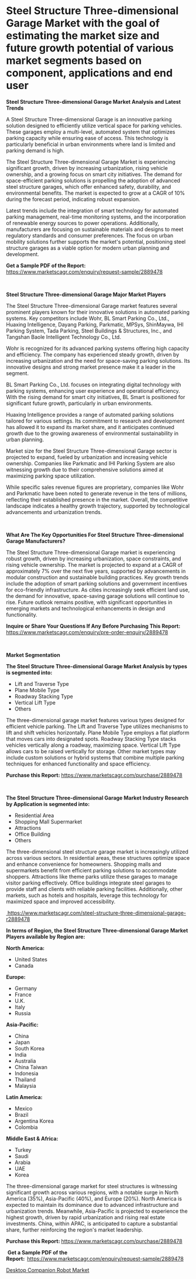 <p><h1>Steel Structure Three-dimensional Garage Market with the goal of estimating the market size and future growth potential of various market segments based on component, applications and end user</h1></p><p><strong>Steel Structure Three-dimensional Garage Market Analysis and Latest Trends</strong></p>
<p><p>A Steel Structure Three-dimensional Garage is an innovative parking solution designed to efficiently utilize vertical space for parking vehicles. These garages employ a multi-level, automated system that optimizes parking capacity while ensuring ease of access. This technology is particularly beneficial in urban environments where land is limited and parking demand is high.</p><p>The Steel Structure Three-dimensional Garage Market is experiencing significant growth, driven by increasing urbanization, rising vehicle ownership, and a growing focus on smart city initiatives. The demand for space-efficient parking solutions is propelling the adoption of advanced steel structure garages, which offer enhanced safety, durability, and environmental benefits. The market is expected to grow at a CAGR of 10% during the forecast period, indicating robust expansion. </p><p>Latest trends include the integration of smart technology for automated parking management, real-time monitoring systems, and the incorporation of renewable energy sources to power operations. Additionally, manufacturers are focusing on sustainable materials and designs to meet regulatory standards and consumer preferences. The focus on urban mobility solutions further supports the market's potential, positioning steel structure garages as a viable option for modern urban planning and development.</p></p>
<p><strong>Get a Sample PDF of the Report:&nbsp;</strong> <a href="https://www.marketscagr.com/enquiry/request-sample/2889478?utm_campaign=2796&utm_medium=2&utm_source=Github&utm_content=ia&utm_term=14032025&utm_id=steel-structure-three-dimensional-garage">https://www.marketscagr.com/enquiry/request-sample/2889478</a></p>
<p>&nbsp;</p>
<p><strong>Steel Structure Three-dimensional Garage Major Market Players</strong></p>
<p><p>The Steel Structure Three-dimensional Garage market features several prominent players known for their innovative solutions in automated parking systems. Key competitors include Wohr, BL Smart Parking Co., Ltd., Huaxing Intelligence, Dayang Parking, Parkmatic, MPSys, ShinMaywa, IHI Parking System, Tada Parking, Steel Buildings & Structures, Inc., and Tangshan Baole Intelligent Technology Co., Ltd.</p><p>Wohr is recognized for its advanced parking systems offering high capacity and efficiency. The company has experienced steady growth, driven by increasing urbanization and the need for space-saving parking solutions. Its innovative designs and strong market presence make it a leader in the segment.</p><p>BL Smart Parking Co., Ltd. focuses on integrating digital technology with parking systems, enhancing user experience and operational efficiency. With the rising demand for smart city initiatives, BL Smart is positioned for significant future growth, particularly in urban environments.</p><p>Huaxing Intelligence provides a range of automated parking solutions tailored for various settings. Its commitment to research and development has allowed it to expand its market share, and it anticipates continued growth due to the growing awareness of environmental sustainability in urban planning.</p><p>Market size for the Steel Structure Three-dimensional Garage sector is projected to expand, fueled by urbanization and increasing vehicle ownership. Companies like Parkmatic and IHI Parking System are also witnessing growth due to their comprehensive solutions aimed at maximizing parking space utilization.</p><p>While specific sales revenue figures are proprietary, companies like Wohr and Parkmatic have been noted to generate revenue in the tens of millions, reflecting their established presence in the market. Overall, the competitive landscape indicates a healthy growth trajectory, supported by technological advancements and urbanization trends.</p></p>
<p>&nbsp;</p>
<p><strong>What Are The Key Opportunities For Steel Structure Three-dimensional Garage Manufacturers?</strong></p>
<p><p>The Steel Structure Three-dimensional Garage market is experiencing robust growth, driven by increasing urbanization, space constraints, and rising vehicle ownership. The market is projected to expand at a CAGR of approximately 7% over the next five years, supported by advancements in modular construction and sustainable building practices. Key growth trends include the adoption of smart parking solutions and government incentives for eco-friendly infrastructure. As cities increasingly seek efficient land use, the demand for innovative, space-saving garage solutions will continue to rise. Future outlook remains positive, with significant opportunities in emerging markets and technological enhancements in design and functionality.</p></p>
<p><strong>Inquire or Share Your Questions If Any Before Purchasing This Report:</strong> <a href="https://www.marketscagr.com/enquiry/pre-order-enquiry/2889478?utm_campaign=2796&utm_medium=2&utm_source=Github&utm_content=ia&utm_term=14032025&utm_id=steel-structure-three-dimensional-garage">https://www.marketscagr.com/enquiry/pre-order-enquiry/2889478</a></p>
<p>&nbsp;</p>
<p><strong>Market Segmentation</strong></p>
<p><strong>The Steel Structure Three-dimensional Garage Market Analysis by types is segmented into:</strong></p>
<p><ul><li>Lift and Traverse Type</li><li>Plane Mobile Type</li><li>Roadway Stacking Type</li><li>Vertical Lift Type</li><li>Others</li></ul></p>
<p><p>The three-dimensional garage market features various types designed for efficient vehicle parking. The Lift and Traverse Type utilizes mechanisms to lift and shift vehicles horizontally. Plane Mobile Type employs a flat platform that moves cars into designated spots. Roadway Stacking Type stacks vehicles vertically along a roadway, maximizing space. Vertical Lift Type allows cars to be raised vertically for storage. Other market types may include custom solutions or hybrid systems that combine multiple parking techniques for enhanced functionality and space efficiency.</p></p>
<p><strong>Purchase this Report:&nbsp;</strong><a href="https://www.marketscagr.com/purchase/2889478?utm_campaign=2796&utm_medium=2&utm_source=Github&utm_content=ia&utm_term=14032025&utm_id=steel-structure-three-dimensional-garage">https://www.marketscagr.com/purchase/2889478</a></p>
<p>&nbsp;</p>
<p><strong>The Steel Structure Three-dimensional Garage Market Industry Research by Application is segmented into:</strong></p>
<p><ul><li>Residential Area</li><li>Shopping Mall Supermarket</li><li>Attractions</li><li>Office Building</li><li>Others</li></ul></p>
<p><p>The three-dimensional steel structure garage market is increasingly utilized across various sectors. In residential areas, these structures optimize space and enhance convenience for homeowners. Shopping malls and supermarkets benefit from efficient parking solutions to accommodate shoppers. Attractions like theme parks utilize these garages to manage visitor parking effectively. Office buildings integrate steel garages to provide staff and clients with reliable parking facilities. Additionally, other markets, such as hotels and hospitals, leverage this technology for maximized space and improved accessibility.</p></p>
<p><a href="https://www.marketscagr.com/steel-structure-three-dimensional-garage-r2889478?utm_campaign=2796&utm_medium=2&utm_source=Github&utm_content=ia&utm_term=14032025&utm_id=steel-structure-three-dimensional-garage">&nbsp;https://www.marketscagr.com/steel-structure-three-dimensional-garage-r2889478</a></p>
<p><strong>In terms of Region, the Steel Structure Three-dimensional Garage Market Players available by Region are:</strong></p>
<p>
    <p> <strong> North America: </strong>
        <ul>
            <li>United States</li>
            <li>Canada</li>
        </ul>
        </p> 
    <p> <strong> Europe: </strong>
        <ul>
            <li>Germany</li>
            <li>France</li>
            <li>U.K.</li>
            <li>Italy</li>
            <li>Russia</li>
        </ul>
        </p> 
    <p> <strong> Asia-Pacific: </strong>
        <ul>
            <li>China</li>
            <li>Japan</li>
            <li>South Korea</li>
            <li>India</li>
            <li>Australia</li>
            <li>China Taiwan</li>
            <li>Indonesia</li>
            <li>Thailand</li>
            <li>Malaysia</li>
        </ul>
        </p> 
    <p> <strong> Latin America: </strong>
        <ul>
            <li>Mexico</li>
            <li>Brazil</li>
            <li>Argentina Korea</li>
            <li>Colombia</li>
        </ul>
        </p> 
    <p> <strong> Middle East & Africa: </strong>
        <ul>
            <li>Turkey</li>
            <li>Saudi</li>
            <li>Arabia</li>
            <li>UAE</li>
            <li>Korea</li>
        </ul>
    </p>
    </p>
<p><p>The three-dimensional garage market for steel structures is witnessing significant growth across various regions, with a notable surge in North America (35%), Asia-Pacific (40%), and Europe (20%). North America is expected to maintain its dominance due to advanced infrastructure and urbanization trends. Meanwhile, Asia-Pacific is projected to experience the highest growth, driven by rapid urbanization and rising real estate investments. China, within APAC, is anticipated to capture a substantial share, further reinforcing the region's market leadership.</p></p>
<p><strong>Purchase this Report: </strong><a href="https://www.marketscagr.com/purchase/2889478?utm_campaign=2796&utm_medium=2&utm_source=Github&utm_content=ia&utm_term=14032025&utm_id=steel-structure-three-dimensional-garage">https://www.marketscagr.com/purchase/2889478</a></p>
<p>&nbsp;<strong>Get a Sample PDF of the Report:&nbsp;&nbsp;</strong><a href="https://www.marketscagr.com/enquiry/request-sample/2889478?utm_campaign=2796&utm_medium=2&utm_source=Github&utm_content=ia&utm_term=14032025&utm_id=steel-structure-three-dimensional-garage">https://www.marketscagr.com/enquiry/request-sample/2889478</a></p>
<p><strong></strong></p>
<p><p><a href="https://github.com/raffadongraffadong/Market-Research-Report-List-1/blob/main/desktop-companion-robot-market.md?utm_campaign=2796&utm_medium=2&utm_source=Github&utm_content=ia&utm_term=14032025&utm_id=steel-structure-three-dimensional-garage">Desktop Companion Robot Market</a></p></p>